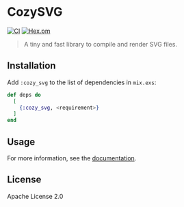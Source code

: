 # CozySVG

[![CI](https://github.com/cozy-elixir/cozy_svg/actions/workflows/ci.yml/badge.svg)](https://github.com/cozy-elixir/cozy_svg/actions/workflows/ci.yml)
[![Hex.pm](https://img.shields.io/hexpm/v/cozy_svg.svg)](https://hex.pm/packages/cozy_svg)

> A tiny and fast library to compile and render SVG files.

## Installation

Add `:cozy_svg` to the list of dependencies in `mix.exs`:

```elixir
def deps do
  [
    {:cozy_svg, <requirement>}
  ]
end
```

## Usage

For more information, see the [documentation](https://hexdocs.pm/cozy_svg).

## License

Apache License 2.0
